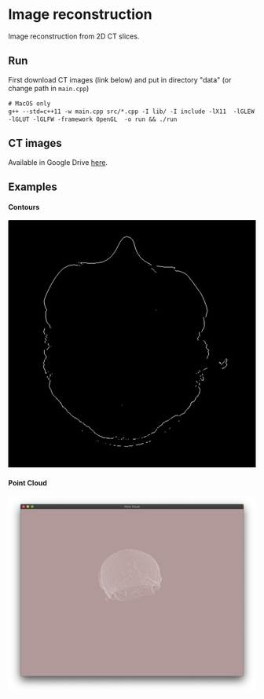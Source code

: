 # Image reconstruction
Image reconstruction from 2D CT slices.

## Run
First download CT images (link below) and put in directory "data" (or change path in `main.cpp`)
```
# MacOS only
g++ --std=c++11 -w main.cpp src/*.cpp -I lib/ -I include -lX11  -lGLEW -lGLUT -lGLFW -framework OpenGL  -o run && ./run
```

## CT images
Available in Google Drive [here](https://drive.google.com/file/d/1Gwc3uNTiqNRa6ok1WnLLHVYmjUKu4yKt/view?usp=sharing).

## Examples
#### Contours
![excontour](examples/contours.png)

#### Point Cloud
 ![expointcloud](examples/point-cloud.png)

